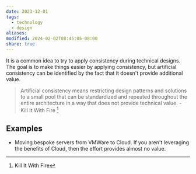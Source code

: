 ```yaml
---
date: 2023-12-01
tags:
  - technology
  - design
aliases: 
modified: 2024-02-02T08:45:05-08:00
share: true
---
```


It is a common idea to try to apply consistency during technical designs. The goal is to make things easier by applying consistency, but artificial consistency can be identified by the fact that it doesn't provide additional value.

> Artificial consistency means restricting design patterns and solutions to a small pool that can be standardized and repeated throughout the entire architecture in a way that does not provide technical value.
\- Kill It With Fire [^1]

## Examples
- Moving bespoke servers from VMWare to Cloud. If you aren't leveraging the benefits of Cloud, then the effort provides almost no value.

[^1]: Kill It With Fire 